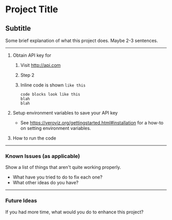 # Project Title

## Subtitle

Some brief explanation of what this project does.  Maybe 2-3 sentences.

---

1. Obtain API key for <name of API goes here>
    1. Visit http://api.com

    2. Step 2

    3. Inline code is shown `like this`
        ```
        code blocks look like this
        blah
        blah
        ```

2. Setup environment variables to save your API key
    - See https://veroviz.org/gettingstarted.html#installation for a how-to on setting environment variables.

3. How to run the code


---

### Known Issues (as applicable)

Show a list of things that aren't quite working properly.
- What have you tried to do to fix each one?
- What other ideas do you have?

---

### Future Ideas

If you had more time, what would you do to enhance this project?








